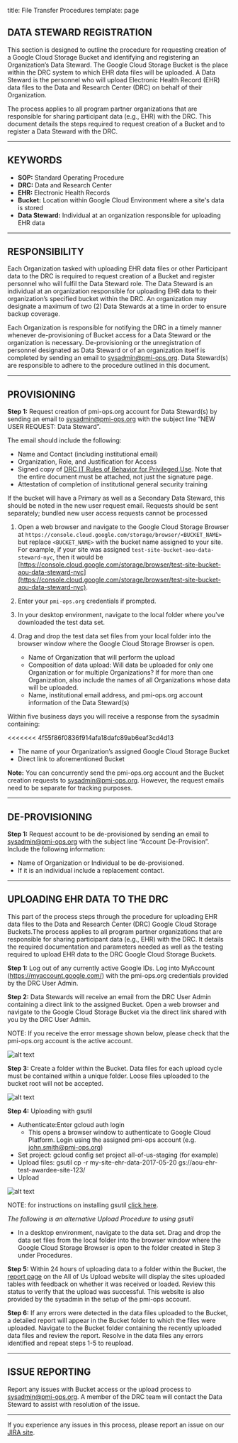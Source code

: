 title: File Transfer Procedures
template: page

## DATA STEWARD REGISTRATION
This section is designed to outline the procedure for requesting creation of a Google Cloud Storage Bucket and identifying and registering an Organization’s Data Steward. The Google Cloud Storage Bucket is the place within the DRC system to which EHR data files will be uploaded. A Data Steward is the personnel who will upload Electronic Health Record (EHR) data files to the Data and Research Center (DRC) on behalf of their Organization. 

The process applies to all program partner organizations that are responsible for sharing participant data (e.g., EHR) with the DRC. This document details the steps required to request creation of a Bucket and to register a Data Steward with the DRC.

---
## KEYWORDS
   * __SOP:__ Standard Operating Procedure
   * __DRC:__ Data and Research Center
   * __EHR:__ Electronic Health Records
   * __Bucket:__ Location within Google Cloud Environment where a site's data is stored
   * __Data Steward:__ Individual at an organization responsible for uploading EHR data
---
## RESPONSIBILITY
Each Organization tasked with uploading EHR data files or other Participant data to the DRC is required to request creation of a Bucket and register personnel who will fulfil the Data Steward role. The Data Steward is an individual at an organization responsible for uploading EHR data to their organization’s specified bucket within the DRC. An organization may designate a maximum of two (2) Data Stewards at a time in order to ensure backup coverage.

Each Organization is responsible for notifying the DRC in a timely manner whenever de-provisioning of Bucket access for a Data Steward or the organization is necessary. De-provisioning or the unregistration of personnel designated as Data Steward or of an organization itself is completed by sending an email to sysadmin@pmi-ops.org. Data Steward(s) are responsible to adhere to the procedure outlined in this document.

---
## PROVISIONING

__Step 1:__ Request creation of pmi-ops.org account for Data Steward(s) by sending an email to sysadmin@pmi-ops.org with the subject   line “NEW USER REQUEST: Data Steward”. 

   The email should include the following:
   * Name and Contact (including institutional email)
   * Organization, Role, and Justification for Access
   * Signed copy of [DRC IT Rules of Behavior for Privileged Use](https://docs.google.com/document/d/1E6bRJ4l7AclEkaFS4Tg2zt9u3WyFMOpu4-omMjhlTRM). Note that the entire document must be attached, not just the signature page.
   * Attestation of completion of institutional general security training

If the bucket will have a Primary as well as a Secondary Data Steward, this should be noted in the new user request email. Requests should be sent separately; bundled new user access requests cannot be processed

1. Open a web browser and navigate to the Google Cloud Storage Browser at `https://console.cloud.google.com/storage/browser/<BUCKET_NAME>` but replace `<BUCKET_NAME>` with the bucket name assigned to your site. For example, if your site was assigned `test-site-bucket-aou-data-steward-nyc`, then it would be [https://console.cloud.google.com/storage/browser/test-site-bucket-aou-data-steward-nyc](https://console.cloud.google.com/storage/browser/test-site-bucket-aou-data-steward-nyc).
1. Enter your `pmi-ops.org` credentials if prompted.
1. In your desktop environment, navigate to the local folder where you've downloaded the test data set.
1. Drag and drop the test data set files from your local folder into the browser window where the Google Cloud Storage Browser is open.

   * Name of Organization that will perform the upload
   * Composition of data upload: Will data be uploaded for only one Organization or for multiple Organizations? If for more than one Organization, also include the names of all Organizations whose data will be uploaded.
   * Name, institutional email address, and pmi-ops.org account information of the Data Steward(s)

Within five business days you will receive a response from the sysadmin containing:


<<<<<<< 4f55f86f0836f914afa18dafc89ab6eaf3cd4d13
   * The name of your Organization’s assigned Google Cloud Storage Bucket
   * Direct link to aforementioned Bucket

__Note:__ You can concurrently send the pmi-ops.org account and the Bucket creation requests to sysadmin@pmi-ops.org. However, the request emails need to be separate for tracking purposes.

---

## DE-PROVISIONING
__Step 1:__  Request account to be de-provisioned by sending an email to sysadmin@pmi-ops.org with the subject line “Account De-Provision”.  Include the following information:
  * Name of Organization or Individual to be de-provisioned.
  * If it is an individual include a replacement contact.

---

## UPLOADING EHR DATA TO THE DRC
This part of the process steps through the procedure for uploading EHR data files to the Data and Research Center (DRC) Google Cloud Storage Buckets.The process applies to all program partner organizations that are responsible for sharing participant data (e.g., EHR) with the DRC.  It details the required documentation and parameters needed as well as the testing required to upload EHR data to the DRC Google Cloud Storage Buckets.

__Step 1:__ Log out of any currently active Google IDs. Log into MyAccount (https://myaccount.google.com/)  with the pmi-ops.org credentials provided by the DRC User Admin.

__Step 2:__ Data Stewards will receive an email from the DRC User Admin containing a direct link to the assigned Bucket. Open a web browser and navigate to the Google Cloud Storage Bucket via the direct link shared with you by the DRC User Admin. 

NOTE: If you receive the error message shown below, please check that the pmi-ops.org account is the active account. 

![alt text](images/gae-permission-error.png "Error: You don't have permission to see App Engine resources in this project")

__Step 3:__ Create a folder within the Bucket. Data files for each upload cycle must be contained within a unique folder. Loose files uploaded to the bucket root will not be accepted. 

![alt text](images/gcs-create-folder.png "Create folder in Google Cloud Storage")

__Step 4:__ Uploading with gsutil
- Authenticate:Enter gcloud auth login
  - This opens a browser window to authenticate to Google Cloud Platform. Login using the assigned pmi-ops account (e.g. john.smith@pmi-ops.org)
 - Set project: gcloud config set project all-of-us-staging (for example)
 - Upload files: gsutil cp -r my-site-ehr-data-2017-05-20 gs://aou-ehr-test-awardee-site-123/
 - Upload

![alt text](images/gsutil-cp-screenshot.png "Screenshot of gsutil command line tool")

NOTE: for instructions on installing gsutil [click here](https://cloud.google.com/storage/docs/gsutil_install#sdk-install).

_The following is an alternative Upload Procedure to using gsutil_
 - In a desktop environment, navigate to the data set. Drag and drop the data set files from the local folder into the browser window where the Google Cloud Storage Browser is open to the folder created in Step 3 under Procedures.

__Step 5:__ Within 24 hours of uploading data to a folder within the Bucket, the [report page](https://storage.googleapis.com/test-aou-curation-spec-site-bucket/report.html) on the All of Us Upload website will display the sites uploaded tables with feedback on whether it was received or loaded. Review this status to verify that the upload was successful.  This website is also provided by the sysadmin in the setup of the pmi-ops account.

__Step 6:__ If any errors were detected in the data files uploaded to the Bucket, a detailed report will appear in the Bucket folder to which the files were uploaded. Navigate to the Bucket folder containing the recently uploaded data files and review the report. Resolve in the data files any errors identified and repeat steps 1-5 to reupload.

---

## ISSUE REPORTING
Report any issues with Bucket access or the upload process to sysadmin@pmi-ops.org. A member of the DRC team will contact the Data Steward to assist with resolution of the issue.

---

If you experience any issues in this process, please report an issue on our [JIRA site](https://precisionmedicineinitiative.atlassian.net).
